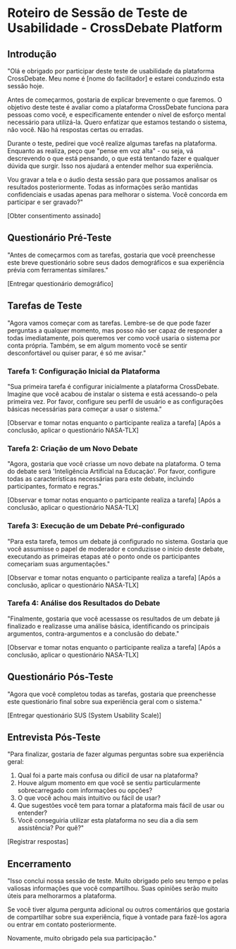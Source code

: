# Roteiro de Sessão de Teste de Usabilidade - CrossDebate Platform

## Introdução

"Olá e obrigado por participar deste teste de usabilidade da plataforma CrossDebate. Meu nome é [nome do facilitador] e estarei conduzindo esta sessão hoje.

Antes de começarmos, gostaria de explicar brevemente o que faremos. O objetivo deste teste é avaliar como a plataforma CrossDebate funciona para pessoas como você, e especificamente entender o nível de esforço mental necessário para utilizá-la. Quero enfatizar que estamos testando o sistema, não você. Não há respostas certas ou erradas.

Durante o teste, pedirei que você realize algumas tarefas na plataforma. Enquanto as realiza, peço que "pense em voz alta" - ou seja, vá descrevendo o que está pensando, o que está tentando fazer e qualquer dúvida que surgir. Isso nos ajudará a entender melhor sua experiência.

Vou gravar a tela e o áudio desta sessão para que possamos analisar os resultados posteriormente. Todas as informações serão mantidas confidenciais e usadas apenas para melhorar o sistema. Você concorda em participar e ser gravado?"

[Obter consentimento assinado]

## Questionário Pré-Teste

"Antes de começarmos com as tarefas, gostaria que você preenchesse este breve questionário sobre seus dados demográficos e sua experiência prévia com ferramentas similares."

[Entregar questionário demográfico]

## Tarefas de Teste

"Agora vamos começar com as tarefas. Lembre-se de que pode fazer perguntas a qualquer momento, mas posso não ser capaz de responder a todas imediatamente, pois queremos ver como você usaria o sistema por conta própria. Também, se em algum momento você se sentir desconfortável ou quiser parar, é só me avisar."

### Tarefa 1: Configuração Inicial da Plataforma

"Sua primeira tarefa é configurar inicialmente a plataforma CrossDebate. Imagine que você acabou de instalar o sistema e está acessando-o pela primeira vez. Por favor, configure seu perfil de usuário e as configurações básicas necessárias para começar a usar o sistema."

[Observar e tomar notas enquanto o participante realiza a tarefa]
[Após a conclusão, aplicar o questionário NASA-TLX]

### Tarefa 2: Criação de um Novo Debate

"Agora, gostaria que você criasse um novo debate na plataforma. O tema do debate será 'Inteligência Artificial na Educação'. Por favor, configure todas as características necessárias para este debate, incluindo participantes, formato e regras."

[Observar e tomar notas enquanto o participante realiza a tarefa]
[Após a conclusão, aplicar o questionário NASA-TLX]

### Tarefa 3: Execução de um Debate Pré-configurado

"Para esta tarefa, temos um debate já configurado no sistema. Gostaria que você assumisse o papel de moderador e conduzisse o início deste debate, executando as primeiras etapas até o ponto onde os participantes começariam suas argumentações."

[Observar e tomar notas enquanto o participante realiza a tarefa]
[Após a conclusão, aplicar o questionário NASA-TLX]

### Tarefa 4: Análise dos Resultados do Debate

"Finalmente, gostaria que você acessasse os resultados de um debate já finalizado e realizasse uma análise básica, identificando os principais argumentos, contra-argumentos e a conclusão do debate."

[Observar e tomar notas enquanto o participante realiza a tarefa]
[Após a conclusão, aplicar o questionário NASA-TLX]

## Questionário Pós-Teste

"Agora que você completou todas as tarefas, gostaria que preenchesse este questionário final sobre sua experiência geral com o sistema."

[Entregar questionário SUS (System Usability Scale)]

## Entrevista Pós-Teste

"Para finalizar, gostaria de fazer algumas perguntas sobre sua experiência geral:

1. Qual foi a parte mais confusa ou difícil de usar na plataforma?
2. Houve algum momento em que você se sentiu particularmente sobrecarregado com informações ou opções?
3. O que você achou mais intuitivo ou fácil de usar?
4. Que sugestões você tem para tornar a plataforma mais fácil de usar ou entender?
5. Você conseguiria utilizar esta plataforma no seu dia a dia sem assistência? Por quê?"

[Registrar respostas]

## Encerramento

"Isso conclui nossa sessão de teste. Muito obrigado pelo seu tempo e pelas valiosas informações que você compartilhou. Suas opiniões serão muito úteis para melhorarmos a plataforma.

Se você tiver alguma pergunta adicional ou outros comentários que gostaria de compartilhar sobre sua experiência, fique à vontade para fazê-los agora ou entrar em contato posteriormente.

Novamente, muito obrigado pela sua participação."
